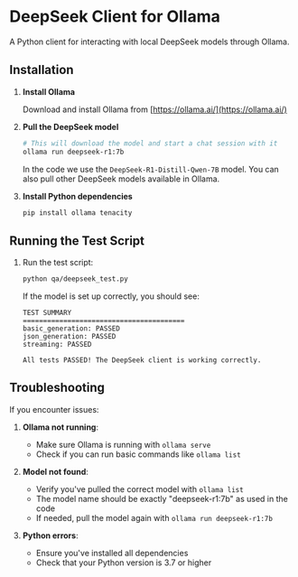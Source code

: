 # DeepSeek Client for Ollama

A Python client for interacting with local DeepSeek models through Ollama.

## Installation

1. **Install Ollama**

   Download and install Ollama from [https://ollama.ai/](https://ollama.ai/)

2. **Pull the DeepSeek model**

   ```bash
   # This will download the model and start a chat session with it
   ollama run deepseek-r1:7b
   ```

   In the code we use the `DeepSeek-R1-Distill-Qwen-7B` model. You can also pull other DeepSeek models available in Ollama.

3. **Install Python dependencies**

   ```bash
   pip install ollama tenacity
   ```

## Running the Test Script

1. Run the test script:

   ```bash
   python qa/deepseek_test.py
   ```

   If the model is set up correctly, you should see:

   ```
   TEST SUMMARY
   ========================================
   basic_generation: PASSED
   json_generation: PASSED
   streaming: PASSED

   All tests PASSED! The DeepSeek client is working correctly.
   ```

## Troubleshooting

If you encounter issues:

1. **Ollama not running**:

   - Make sure Ollama is running with `ollama serve`
   - Check if you can run basic commands like `ollama list`

2. **Model not found**:

   - Verify you've pulled the correct model with `ollama list`
   - The model name should be exactly "deepseek-r1:7b" as used in the code
   - If needed, pull the model again with `ollama run deepseek-r1:7b`

3. **Python errors**:
   - Ensure you've installed all dependencies
   - Check that your Python version is 3.7 or higher
